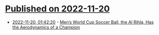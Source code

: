 # [Published on 2022-11-20](index.md)

* [2022-11-20, 01:42:20](https://news.ycombinator.com/item?id=33677185) - [Men’s World Cup Soccer Ball, the Al Rihla, Has the Aerodynamics of a Champion](https://theconversation.com/world-cup-this-years-special-al-rihla-ball-has-the-aerodynamics-of-a-champion-according-to-a-sports-physicist-194585)
